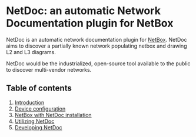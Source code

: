 # NetDoc: an automatic Network Documentation plugin for NetBox

NetDoc is an automatic network documentation plugin for [NetBox](https://github.com/netbox-community/netbox "NetBox"). NetDoc aims to discover a partially known network populating netbox and drawing L2 and L3 diagrams.

NetDoc would be the industrialized, open-source tool available to the public to discover multi-vendor networks.

## Table of contents

1. [Introduction](https://github.com/dainok/netdoc/wiki "Introduction")
1. [Device configuration](https://github.com/dainok/netdoc/wiki/Device-configuration "Device configuration")
1. [NetBox with NetDoc installation](https://github.com/dainok/netdoc/wiki/NetBox-with-NetDoc-installation "NetBox with NetDoc installation")
1. [Utilizing NetDoc](https://github.com/dainok/netdoc/wiki/Utilizing-NetDoc "Utilizing NetDoc")
1. [Developing NetDoc](https://github.com/dainok/netdoc/wiki/Developing-NetDoc "Developing NetDoc")
